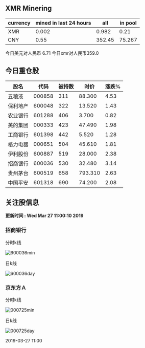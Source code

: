 ## XMR Minering

|currency|mined in last 24 hours|all|in pool|
|---|---|---|---|
|XMR|0.002|0.982|0.21|
|CNY|0.55|352.45|75.267|

今日美元对人民币 6.71	今日xmr对人民币359.0


## 今日重仓股 

|股名|代码|被持数|时价|涨跌%|
|---|---|---|---|---|
|五粮液|000858|311|88.300|4.53|
|保利地产|600048|322|13.520|1.43|
|农业银行|601288|406|3.700|0.82|
|美的集团|000333|423|47.490|1.98|
|工商银行|601398|442|5.520|1.28|
|格力电器|000651|504|45.610|1.81|
|伊利股份|600887|519|28.000|2.38|
|招商银行|600036|530|32.480|3.14|
|贵州茅台|600519|658|793.310|2.63|
|中国平安|601318|690|74.200|2.08|

## 关注股信息
**更新时间 : Wed Mar 27 11:00:10 2019**
### 招商银行 
分时k线

![600036min](http://image.sinajs.cn/newchart/min/n/sh600036.gif)

日k线

![600036day](http://image.sinajs.cn/newchart/daily/n/sh600036.gif)

### 京东方Ａ 
分时k线

![000725min](http://image.sinajs.cn/newchart/min/n/sz000725.gif)

日k线

![000725day](http://image.sinajs.cn/newchart/daily/n/sz000725.gif)

2019-03-27 11:00
